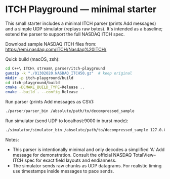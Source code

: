 # ITCH Playground — minimal starter

This small starter includes a minimal ITCH parser (prints Add messages) and a simple UDP simulator (replays raw bytes). It's intended as a baseline; extend the parser to support the full NASDAQ ITCH spec.

Download sample NASDAQ ITCH files from: https://emi.nasdaq.com/ITCH/Nasdaq%20ITCH/

Quick build (macOS, zsh):

```bash
cd C++\ ITCH\ stream\ parser/itch-playground 
gunzip -k "./01302020.NASDAQ_ITCH50.gz"  # keep original
mkdir -p itch-playground/build
cd itch-playground/build
cmake -DCMAKE_BUILD_TYPE=Release ..
cmake --build . --config Release
```

Run parser (prints Add messages as CSV):

```bash
./parser/parser_bin /absolute/path/to/decompressed_sample
```

Run simulator (send UDP to localhost:9000 in burst mode):

```bash
./simulator/simulator_bin /absolute/path/to/decompressed_sample 127.0.0.1 9000 --burst 1400
```

Notes:
- This parser is intentionally minimal and only decodes a simplified 'A' Add message for demonstration. Consult the official NASDAQ TotalView–ITCH spec for exact field layouts and endianness.
- The simulator sends raw chunks as UDP datagrams. For realistic timing use timestamps inside messages to pace sends.
